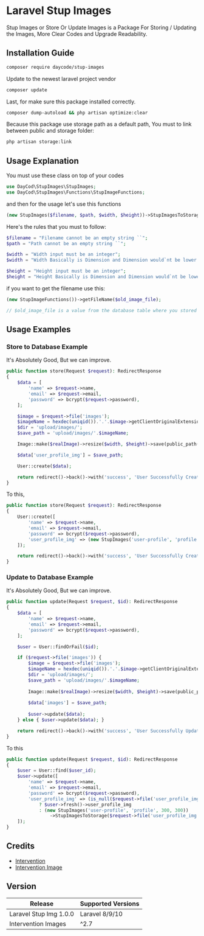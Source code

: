 # Laravel Stup Images
Stup Images or Store Or Update Images is a Package For Storing / Updating the Images, More Clear Codes and Upgrade Readability.

## Installation Guide
```bash
composer require daycode/stup-images
```
Update to the newest laravel project vendor
```bash
composer update
```

Last, for make sure this package installed correctly.
```bash
composer dump-autoload && php artisan optimize:clear
```

Because this package use storage path as a default path, You must to link between public and storage folder:
```bash
php artisan storage:link
```

## Usage Explanation
You must use these class on top of your codes
```php
use DayCod\StupImages\StupImages;
use DayCod\StupImages\Functions\StupImageFunctions;
```

and then for the usage let's use this functions
```php
(new StupImages($filename, $path, $width, $height))->StupImagesToStorage($new_image_file, $old_image_file = null)
```
Here's the rules that you must to follow:
```php
$filename = "Filename cannot be an empty string ``";
$path = "Path cannot be an empty string ``";

$width = "Width input must be an integer";
$width = "Width Basically is Dimension and Dimension would`nt be lower than zero or negative";

$height = "Height input must be an integer";
$height = "Height Basically is Dimension and Dimension would`nt be lower than zero or negative";
```

if you want to get the filename use this:
```php
(new StupImageFunctions())->getFileName($old_image_file);

// $old_image_file is a value from the database table where you stored at
```

## Usage Examples

### Store to Database Example

It's Absolutely Good, But we can improve.
```php
public function store(Request $request): RedirectResponse
{
    $data = [
        'name' => $request->name,
        'email' => $request->email,
        'password' => bcrypt($request->password),
    ];

    $image = $request->file('images');
    $imageName = hexdec(uniqid()).'.'.$image->getClientOriginalExtension();
    $dir = 'upload/images/';
    $save_path = 'upload/images/'.$imageName;

    Image::make($realImage)->resize($width, $height)->save(public_path($save_path));

    $data['user_profile_img'] = $save_path;

    User::create($data);

    return redirect()->back()->with('success', 'User Successfully Created');
}
```

To this,
```php
public function store(Request $request): RedirectResponse
{
    User::create([
        'name' => $request->name,
        'email' => $request->email,
        'password' => bcrypt($request->password),
        'user_profile_img' => (new StupImages('user-profile', 'profile', 300, 300))->StupImagesToStorage($request->file('user_profile_img')),
    ]);

    return redirect()->back()->with('success', 'User Successfully Created');
}
```

### Update to Database Example

It's Absolutely Good, But we can improve.
```php
public function update(Request $request, $id): RedirectResponse
{
    $data = [
        'name' => $request->name,
        'email' => $request->email,
        'password' => bcrypt($request->password),
    ];

    $user = User::findOrFail($id);

    if ($request->file('images')) {
        $image = $request->file('images');
        $imageName = hexdec(uniqid()).'.'.$image->getClientOriginalExtension();
        $dir = 'upload/images/';
        $save_path = 'upload/images/'.$imageName;
    
        Image::make($realImage)->resize($width, $height)->save(public_path($save_path));
    
        $data['images'] = $save_path;
    
        $user->update($data);
    } else { $user->update($data); }

    return redirect()->back()->with('success', 'User Successfully Updated');
}
```

To this
```php
public function update(Request $request, $id): RedirectResponse
{
    $user = User::find($user_id);
    $user->update([
        'name' => $request->name,
        'email' => $request->email,
        'password' => bcrypt($request->password),
        'user_profile_img' => (is_null($request->file('user_profile_img'))) 
            ? $user->fresh()->user_profile_img 
            : (new StupImages('user-profile', 'profile', 300, 300))
                ->StupImagesToStorage($request->file('user_profile_img'), $user->fresh()->user_profile_img),
    ]);
}
```

## Credits
- [Intervention](https://github.com/Intervention)
- [Intervention Image](https://github.com/Intervention/image)

## Version
| Release                | Supported Versions |
|------------------------|--------------------|
| Laravel Stup Img 1.0.0 | Laravel 8/9/10     |
| Intervention Images    | ^2.7               |





